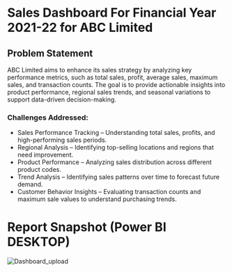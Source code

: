# Sales Dashboard For Financial Year 2021-22 for ABC Limited 

## Problem Statement

ABC Limited aims to enhance its sales strategy by analyzing key performance metrics, such as total sales, profit, average sales, maximum sales, and transaction counts. 
The goal is to provide actionable insights into product performance, regional sales trends, and seasonal variations to support data-driven decision-making.

### Challenges Addressed:

- Sales Performance Tracking – Understanding total sales, profits, and high-performing sales periods.
- Regional Analysis – Identifying top-selling locations and regions that need improvement.
- Product Performance – Analyzing sales distribution across different product codes.
- Trend Analysis – Identifying sales patterns over time to forecast future demand.
- Customer Behavior Insights – Evaluating transaction counts and maximum sale values to understand purchasing trends.


   
 # Report Snapshot (Power BI DESKTOP)

![Dashboard_upload](https://user-images.githubusercontent.com/102996550/174074051-4f08287a-0568-4fdf-8ac9-6762e0d8fa94.jpg)
